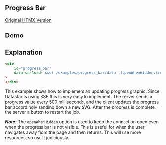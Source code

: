 ## Progress Bar

[Original HTMX Version](https://htmx.org/examples/progress-bar/)

## Demo

<div
    id="progress_bar"
    data-on-load="sse('/examples/progress_bar/data',{openWhenHidden:true})"
>
</div>

## Explanation

```html
<div
    id="progress_bar"
    data-on-load="sse('/examples/progress_bar/data',{openWhenHidden:true})"
>
</div>

```

This example shows how to implement an updating progress graphic. Since Datastar is using SSE this is very easy to implement. The server sends a progress value every 500 milliseconds, and the client updates the progress bar accordingly sending down a new SVG. After the progress is complete, the server a button to restart the job.

***Note:*** The `openWhenHidden` option is used to keep the connection open even when the progress bar is not visible. This is useful for when the user navigates away from the page and then returns.  This will use more resources, so use it judiciously.